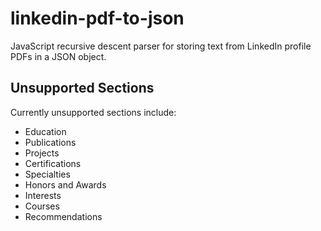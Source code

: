 # linkedin-pdf-to-json

JavaScript recursive descent parser for storing text from LinkedIn profile PDFs in a JSON object.

## Unsupported Sections

Currently unsupported sections include:

* Education
* Publications
* Projects
* Certifications
* Specialties
* Honors and Awards
* Interests
* Courses
* Recommendations